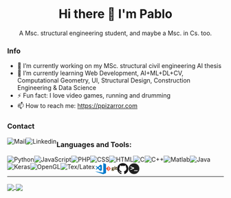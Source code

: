<h1 align='center'>
  Hi there 👋 I'm Pablo
</h1>

<p align='center'>
  A Msc. structural engineering student, and maybe a Msc. in Cs. too.
</p>

### Info

- 🔭 I’m currently working on my MSc. structural civil engineering AI thesis
- 🌱 I’m currently learning Web Development, AI+ML+DL+CV, Computational Geometry, UI, Structural Design, Construction Engineering & Data Science
- ⚡ Fun fact: I love video games, running and drumming
- 📫 How to reach me: https://ppizarror.com

### Contact

<a href="mailto:pablo@ppizarror.com">
  <img align="left" alt="Mail" src="https://img.shields.io/badge/Mail-D14836?style=for-the-badge&logo=gmail&logoColor=white" />
</a>
<a href="https://www.linkedin.com/in/ppizarror/">
  <img align="left" alt="Linkedin" src="https://img.shields.io/badge/LinkedIn-0077B5?style=for-the-badge&logo=linkedin&logoColor=white" />
</a>

### Languages and Tools:

[<img align="left" alt="Python" src="https://img.shields.io/badge/Python-14354C?style=for-the-badge&logo=python&logoColor=white" />][gh]
[<img align="left" alt="JavaScript" src="https://img.shields.io/badge/JavaScript-323330?style=for-the-badge&logo=javascript&logoColor=F7DF1E" />][gh]
[<img align="left" alt="PHP" src="https://img.shields.io/badge/PHP-777BB4?style=for-the-badge&logo=php&logoColor=white" />][gh]
[<img align="left" alt="CSS" src="https://img.shields.io/badge/CSS3-1572B6?style=for-the-badge&logo=css3&logoColor=white" />][gh]
[<img align="left" alt="HTML" src="https://img.shields.io/badge/HTML5-E34F26?style=for-the-badge&logo=html5&logoColor=white" />][gh]
[<img align="left" alt="C" src="https://img.shields.io/badge/C-00599C?style=for-the-badge&logo=c&logoColor=white" />][gh]
[<img align="left" alt="C++" src="https://img.shields.io/badge/C%2B%2B-00599C?style=for-the-badge&logo=c%2B%2B&logoColor=white" />][gh]
[<img align="left" alt="Matlab" src="https://img.shields.io/badge/Matlab-FA7343?style=for-the-badge&logo=matrix&logoColor=white" />][gh]
[<img align="left" alt="Java" src="https://img.shields.io/badge/Java-ED8B00?style=for-the-badge&logo=java&logoColor=white" />][gh]
[<img align="left" alt="Keras" src="https://img.shields.io/badge/Keras-CC342D?style=for-the-badge&logo=keras&logoColor=white" />][gh]
[<img align="left" alt="OpenGL" src="https://img.shields.io/badge/OpenGL-0175C2?style=for-the-badge&logo=opengl&logoColor=white" />][gh]
[<img align="left" alt="Tex/Latex" src="https://img.shields.io/badge/Latex-092E20?style=for-the-badge&logo=latex&logoColor=white" />][gh]
[<img align="left" alt="Visual Studio Code" width="26px" src="https://raw.githubusercontent.com/github/explore/80688e429a7d4ef2fca1e82350fe8e3517d3494d/topics/visual-studio-code/visual-studio-code.png" />][gh]
[<img align="left" alt="Git" width="26px" src="https://raw.githubusercontent.com/github/explore/80688e429a7d4ef2fca1e82350fe8e3517d3494d/topics/git/git.png" />][gh]
[<img align="left" alt="GitHub" width="26px" src="https://raw.githubusercontent.com/github/explore/78df643247d429f6cc873026c0622819ad797942/topics/github/github.png" />][gh]
[<img align="left" alt="Terminal" width="26px" src="https://raw.githubusercontent.com/github/explore/80688e429a7d4ef2fca1e82350fe8e3517d3494d/topics/terminal/terminal.png" />][gh]

<br />
<br />

---

<a href="https://ppizarror.com" alt="ppizarror's Github Stats">
  <img align="center" src="https://github-readme-stats.vercel.app/api?username=ppizarror&show_icons=true&icon_color=805AD5&text_color=718096&bg_color=ffffff00&hide_title=true&include_all_commits=true&count_private=true&hide_border=true" />
</a>
<a href="https://ppizarror.com">
  <img align="center" src="https://github-readme-stats.vercel.app/api/top-langs/?username=ppizarror&layout=compact&&text_color=718096&bg_color=ffffff00&include_all_commits=true&count_private=true&hide_border=true&hide=roff&&langs_count=9" />
</a>

[gh]: https://github.com/ppizarror

